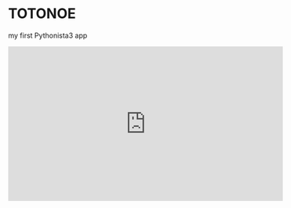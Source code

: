 # TOTONOE


 my first Pythonista3 app



<iframe width="560" height="315" src="https://www.youtube.com/embed/EQWfIX9zSWU" frameborder="0" allow="accelerometer; autoplay; clipboard-write; encrypted-media; gyroscope; picture-in-picture" allowfullscreen></iframe>